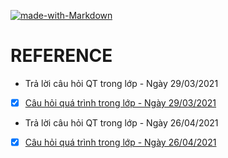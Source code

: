
[![made-with-Markdown](https://img.shields.io/badge/Made%20with-Markdown-1f425f.svg)](http://commonmark.org)
# REFERENCE


* Trả lời câu hỏi QT trong lớp - Ngày 29/03/2021
- [x] [Câu hỏi quá trình trong lớp - Ngày 29/03/2021](https://github.com/lphuong304/CS114.L21/blob/main/QT%20in%20class/answers%20questions%20-%20Application%20of%20Machine%20Learning%20in%20Reality.md)

* Trả lời câu hỏi QT trong lớp - Ngày 26/04/2021
- [x] [Câu hỏi quá trình trong lớp - Ngày 26/04/2021](https://github.com/lphuong304/CS114.L21/blob/main/QT%20in%20class/answer_questions_26_04_2021.md)


